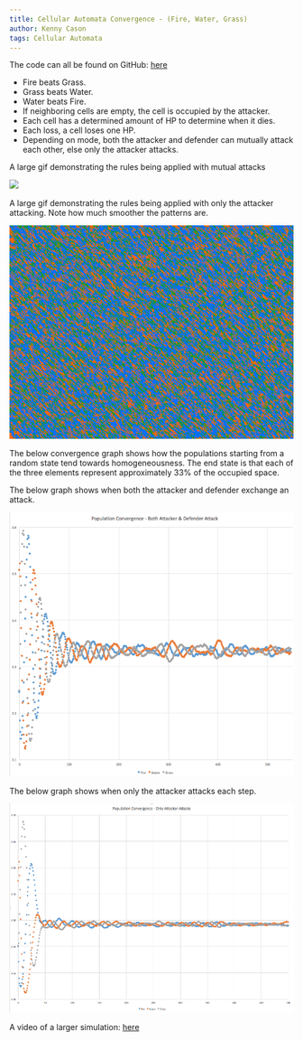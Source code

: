 ```yaml
---
title: Cellular Automata Convergence - (Fire, Water, Grass)
author: Kenny Cason
tags: Cellular Automata
---
```


The code can all be found on GitHub: <a href="https://github.com/kennycason/cellular-automata-elements" target="blank">here</a>

- Fire beats Grass.
- Grass beats Water.
- Water beats Fire.
- If neighboring cells are empty, the cell is occupied by the attacker.
- Each cell has a determined amount of HP to determine when it dies.
- Each loss, a cell loses one HP.
- Depending on mode, both the attacker and defender can mutually attack each other, else only the attacker attacks.

A large gif demonstrating the rules being applied with mutual attacks

![](/images/cellular_automata_elements/fire_water_grass_large_mutual_attacks.gif?raw=true)

A large gif demonstrating the rules being applied with only the attacker attacking. Note how much smoother the patterns are.

![](/images/cellular_automata_elements/fire_water_grass_large_only_attacker_attacks.gif?raw=true)

The below convergence graph shows how the populations starting from a random state tend towards homogeneousness. The end state is that each of the three elements represent approximately 33% of the occupied space.

The below graph shows when both the attacker and defender exchange an attack.

![](/images/cellular_automata_elements/fire_water_grass_convergence_mutual_attacks.png?raw=true)

The below graph shows when only the attacker attacks each step.

![](/images/cellular_automata_elements/fire_water_grass_convergence_only_attacker_attacks.png?raw=true)

A video of a larger simulation: <a href="https://v.usetapes.com/l58ybCs2bT" target="blank">here</a>
